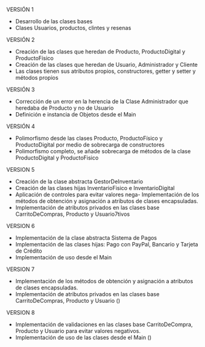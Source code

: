 VERSIÓN 1
-  Desarrollo de las clases bases
-  Clases Usuarios, productos, clintes y resenas

VERSIÓN 2
- Creación de las clases que heredan de Producto, ProductoDigital y ProductoFísico
- Creación de las clases que heredan de Usuario, Administrador y Cliente
- Las clases tienen sus atributos propios, constructores, getter y setter y métodos propios
  
VERSIÓN 3
- Corrección de un error en la herencia de la Clase Administrador que heredaba de Producto y no de Usuario
- Definición e instancia de Objetos desde el Main

VERSIÓN 4
- Polimorfismo desde las clases Producto, ProductoFísico y ProductoDigital por medio de sobrecarga de constructores
- Polimorfismo completo, se añade sobrecarga de métodos de la clase ProductoDigital y ProductoFisico

VERSION 5
- Creación de la clase abstracta GestorDeInventario
- Creación de las clases hijas InventarioFisico e InventarioDigital
- Aplicación de controles para evitar valores nega- Implementación de los métodos de obtención y asignación a atributos de clases encapsuladas.
- Implementación de atributos privados en las clases base CarritoDeCompras, Producto y Usuario7tivos

VERSION 6
- Implementación de la clase abstracta Sistema de Pagos
- Implementación de las clases hijas: Pago con PayPal, Bancario y Tarjeta de Crédito
- Implementación de uso desde el Main

VERSION 7
- Implementación de los métodos de obtención y asignación a atributos de clases encapsuladas.
- Implementación de atributos privados en las clases base CarritoDeCompras, Producto y Usuario ()

VERSION 8
- Implementación de validaciones en las clases base CarritoDeCompra, Producto y Usuario para evitar valores negativos.
- Implementación de uso de las clases desde el Main ()

